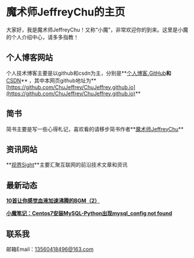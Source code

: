 # 魔术师JeffreyChu的主页
大家好，我是魔术师JeffreyChu！又称“小魔”，非常欢迎你的到来。这里是小魔的个人介绍中心，请多多指教！

## 个人博客网站
个人技术博客主要是以github和csdn为主，分别是**[个人博客](http://blog.zhujinhui.net)**,**[GitHub](https://github.com/ChuJeffrey)**和**[CSDN](http://blog.csdn.net/u010098702)** ，其中本网页github地址为**[https://github.com/ChuJeffrey/ChuJeffrey.github.io](https://github.com/ChuJeffrey/ChuJeffrey.github.io)**

## 简书
简书主要是写一些心得札记，喜欢看的请移步简书作者**[魔术师JeffreyChu](http://www.jianshu.com/u/0dacfcca00d1)**

## 资讯网站
**[视界Sight](http://139.199.197.48:8910/static/html/home/index.html)**主要汇聚互联网的前沿技术文章和资讯

## 最新动态
**[10首让你感觉血液加速沸腾的BGM（2）](http://www.jianshu.com/p/e68e7871503f)**

**[小魔笔记：Centos7安装MySQL-Python出现mysql_config not found](http://blog.zhujinhui.net/jin-nian-lai-na-xie-bu-ke-cuo-guo-de-xuan-yi-liang-song-pian-fu-li-2/)**


## 联系我
邮箱Email：13560418496@163.com
